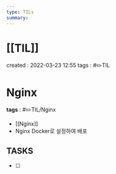 ```yaml
---
type: TILs
summary: 
---
```


# [[TIL]]
created : 2022-03-23 12:55
tags : #✏️TIL

# Nginx
**tags** : #✏️TIL/Nginx
- [[Nginx]]
- Nginx Docker로 설정하여 배포

## TASKS
- [ ] 
